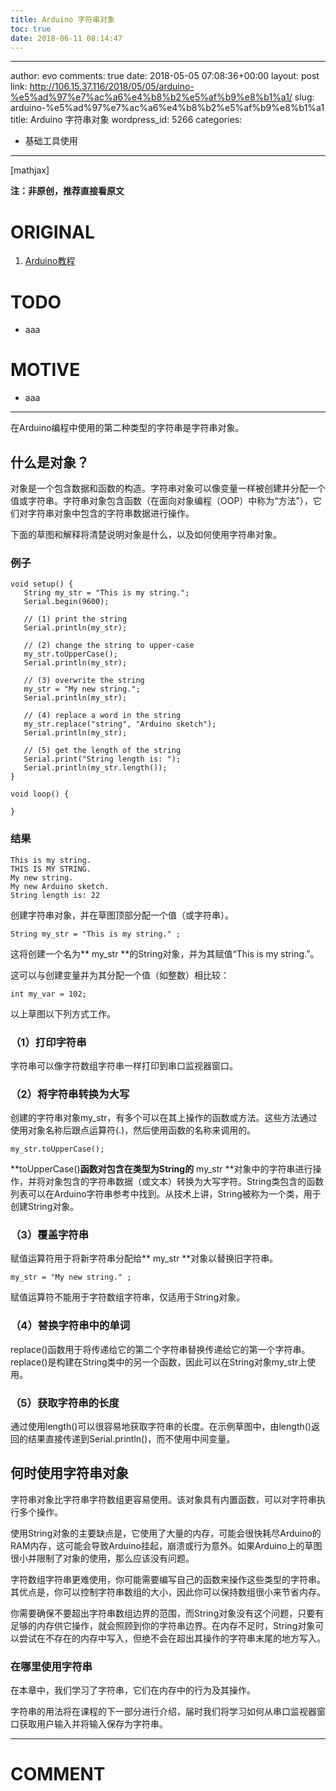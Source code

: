 ```yaml
---
title: Arduino 字符串对象
toc: true
date: 2018-06-11 08:14:47
---
```

---
author: evo
comments: true
date: 2018-05-05 07:08:36+00:00
layout: post
link: http://106.15.37.116/2018/05/05/arduino-%e5%ad%97%e7%ac%a6%e4%b8%b2%e5%af%b9%e8%b1%a1/
slug: arduino-%e5%ad%97%e7%ac%a6%e4%b8%b2%e5%af%b9%e8%b1%a1
title: Arduino 字符串对象
wordpress_id: 5266
categories:
- 基础工具使用
---

<!-- more -->

[mathjax]

**注：非原创，推荐直接看原文**


# ORIGINAL





 	
  1. [Arduino教程](https://www.w3cschool.cn/arduino/)




# TODO





 	
  * aaa




# MOTIVE





 	
  * aaa





* * *



在Arduino编程中使用的第二种类型的字符串是字符串对象。


## 什么是对象？


对象是一个包含数据和函数的构造。字符串对象可以像变量一样被创建并分配一个值或字符串。字符串对象包含函数（在面向对象编程（OOP）中称为“方法”），它们对字符串对象中包含的字符串数据进行操作。

下面的草图和解释将清楚说明对象是什么，以及如何使用字符串对象。


### 例子



    
    void setup() { 
       String my_str = "This is my string.";
       Serial.begin(9600);
    
       // (1) print the string
       Serial.println(my_str);
    
       // (2) change the string to upper-case
       my_str.toUpperCase();
       Serial.println(my_str);
    
       // (3) overwrite the string
       my_str = "My new string.";
       Serial.println(my_str);
    
       // (4) replace a word in the string
       my_str.replace("string", "Arduino sketch");
       Serial.println(my_str);
    
       // (5) get the length of the string
       Serial.print("String length is: ");
       Serial.println(my_str.length());
    }
    
    void loop() { 
    
    }




### 结果



    
    This is my string.
    THIS IS MY STRING.
    My new string.
    My new Arduino sketch.
    String length is: 22


创建字符串对象，并在草图顶部分配一个值（或字符串）。

    
    String my_str = "This is my string." ;


这将创建一个名为** my_str **的String对象，并为其赋值“This is my string.”。

这可以与创建变量并为其分配一个值（如整数）相比较：

    
    int my_var = 102;


以上草图以下列方式工作。


### （1）打印字符串


字符串可以像字符数组字符串一样打印到串口监视器窗口。


### （2）将字符串转换为大写


创建的字符串对象my_str，有多个可以在其上操作的函数或方法。这些方法通过使用对象名称后跟点运算符(.)，然后使用函数的名称来调用的。

    
    my_str.toUpperCase();
    


**toUpperCase()**函数对包含在类型为String的** my_str **对象中的字符串进行操作，并将对象包含的字符串数据（或文本）转换为大写字符。String类包含的函数列表可以在Arduino字符串参考中找到。从技术上讲，String被称为一个类，用于创建String对象。


### （3）覆盖字符串


赋值运算符用于将新字符串分配给** my_str **对象以替换旧字符串。

    
    my_str = "My new string." ;
    


赋值运算符不能用于字符数组字符串，仅适用于String对象。


### （4）替换字符串中的单词


replace()函数用于将传递给它的第二个字符串替换传递给它的第一个字符串。replace()是构建在String类中的另一个函数，因此可以在String对象my_str上使用。


### （5）获取字符串的长度


通过使用length()可以很容易地获取字符串的长度。在示例草图中，由length()返回的结果直接传递到Serial.println()，而不使用中间变量。


## 何时使用字符串对象


字符串对象比字符串字符数组更容易使用。该对象具有内置函数，可以对字符串执行多个操作。

使用String对象的主要缺点是，它使用了大量的内存，可能会很快耗尽Arduino的RAM内存，这可能会导致Arduino挂起，崩溃或行为意外。如果Arduino上的草图很小并限制了对象的使用，那么应该没有问题。

字符数组字符串更难使用，你可能需要编写自己的函数来操作这些类型的字符串。其优点是，你可以控制字符串数组的大小，因此你可以保持数组很小来节省内存。

你需要确保不要超出字符串数组边界的范围，而String对象没有这个问题，只要有足够的内存供它操作，就会照顾到你的字符串边界。在内存不足时，String对象可以尝试在不存在的内存中写入，但绝不会在超出其操作的字符串末尾的地方写入。


### 在哪里使用字符串


在本章中，我们学习了字符串，它们在内存中的行为及其操作。

字符串的用法将在课程的下一部分进行介绍，届时我们将学习如何从串口监视器窗口获取用户输入并将输入保存为字符串。























* * *





# COMMENT



